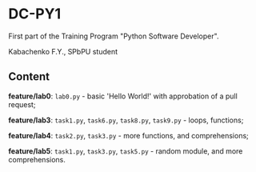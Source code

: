 # DC-PY1
First part of the Training Program "Python Software Developer". 

Kabachenko F.Y., SPbPU student

## Content
**feature/lab0**: ```lab0.py``` - basic 'Hello World!' with approbation of a pull request;

**feature/lab3**: ```task1.py```, ```task6.py```, ```task8.py```, ```task9.py``` - loops, functions;

**feature/lab4**: ```task2.py```, ```task3.py``` - more functions, and comprehensions;

**feature/lab5**: ```task1.py```, ```task3.py```, ```task5.py``` - random module, and more comprehensions.
